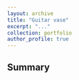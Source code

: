 ```yaml
---
layout: archive
title: "Guitar vase"
excerpt: "..."
collection: portfolio
author_profile: true
---
```


## Summary






